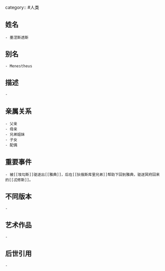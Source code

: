 category:: #人类
## 姓名
	- 墨涅斯透斯
## 别名
	- Menestheus
## 描述
	-
## 亲属关系
	- 父亲
	- 母亲
	- 兄弟姐妹
	- 子女
	- 配偶
## 重要事件
	- 被[[埃勾斯]]驱逐出[[雅典]]，后在[[狄俄斯库里兄弟]]帮助下回到雅典，驱逐冥府回来的[[忒修斯]]。
## 不同版本
	-
## 艺术作品
	-
## 后世引用
	-
